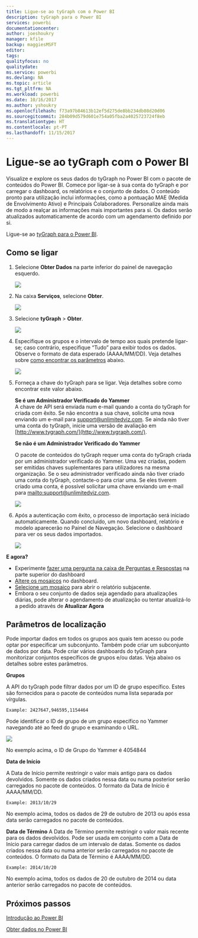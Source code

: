 ```yaml
---
title: Ligue-se ao tyGraph com o Power BI
description: tyGraph para o Power BI
services: powerbi
documentationcenter: 
author: joeshoukry
manager: kfile
backup: maggiesMSFT
editor: 
tags: 
qualityfocus: no
qualitydate: 
ms.service: powerbi
ms.devlang: NA
ms.topic: article
ms.tgt_pltfrm: NA
ms.workload: powerbi
ms.date: 10/16/2017
ms.author: yshoukry
ms.openlocfilehash: f73a97b84613b12ef5d275de8bb234db08d20d06
ms.sourcegitcommit: 284b09d579d601e754a05fba2a4025723724f8eb
ms.translationtype: HT
ms.contentlocale: pt-PT
ms.lasthandoff: 11/15/2017
---
```

# <a name="connect-to-tygraph--with-power-bi"></a>Ligue-se ao tyGraph com o Power BI
Visualize e explore os seus dados do tyGraph no Power BI com o pacote de conteúdos do Power BI. Comece por ligar-se à sua conta do tyGraph e por carregar o dashboard, os relatórios e o conjunto de dados. O conteúdo pronto para utilização inclui informações, como a pontuação MAE (Medida de Envolvimento Ativo) e Principais Colaboradores. Personalize ainda mais de modo a realçar as informações mais importantes para si.  Os dados serão atualizados automaticamente de acordo com um agendamento definido por si.

Ligue-se ao [tyGraph para o Power BI](https://app.powerbi.com/getdata/services/tygraph).

## <a name="how-to-connect"></a>Como se ligar
1. Selecione **Obter Dados** na parte inferior do painel de navegação esquerdo.
   
   ![](media/service-connect-to-tygraph/getdata.png)
2. Na caixa **Serviços**, selecione **Obter**.
   
   ![](media/service-connect-to-tygraph/services.png)
3. Selecione **tyGraph** \> **Obter**.
   
   ![](media/service-connect-to-tygraph/tygraph.png)
4. Especifique os grupos e o intervalo de tempo aos quais pretende ligar-se; caso contrário, especifique “Tudo” para exibir todos os dados. Observe o formato de data esperado (AAAA/MM/DD). Veja detalhes sobre [como encontrar os parâmetros](#FindingParams) abaixo.
   
   ![](media/service-connect-to-tygraph/parameters.png)
5. Forneça a chave do tyGraph para se ligar. Veja detalhes sobre como encontrar este valor abaixo.
   
    **Se é um Administrador Verificado do Yammer**  
    A chave de API será enviada num e-mail quando a conta do tyGraph for criada com êxito. Se não encontra a sua chave, solicite uma nova enviando um e-mail para support@unlimitedviz.com. Se ainda não tiver uma conta do tyGraph, inicie uma versão de avaliação em [http://www.tygraph.com/](http://www.tygraph.com/). 
   
    **Se não é um Administrador Verificado do Yammer**
   
    O pacote de conteúdos do tyGraph requer uma conta do tyGraph criada por um administrador verificado do Yammer. Uma vez criadas, podem ser emitidas chaves suplementares para utilizadores na mesma organização. Se o seu administrador verificado ainda não tiver criado uma conta do tyGraph, contacte-o para criar uma. Se eles tiverem criado uma conta, é possível solicitar uma chave enviando um e-mail para <mailto:support@unlimitedviz.com>.
   
    ![](media/service-connect-to-tygraph/creds.png)
6. Após a autenticação com êxito, o processo de importação será iniciado automaticamente. Quando concluído, um novo dashboard, relatório e modelo aparecerão no Painel de Navegação. Selecione o dashboard para ver os seus dados importados.
   
    ![](media/service-connect-to-tygraph/dashboard.png)

**E agora?**

* Experimente [fazer uma pergunta na caixa de Perguntas e Respostas](service-q-and-a.md) na parte superior do dashboard
* [Altere os mosaicos](service-dashboard-edit-tile.md) no dashboard.
* [Selecione um mosaico](service-dashboard-tiles.md) para abrir o relatório subjacente.
* Embora o seu conjunto de dados seja agendado para atualizações diárias, pode alterar o agendamento de atualização ou tentar atualizá-lo a pedido através de **Atualizar Agora**

<a name="FindingParams"></a>

## <a name="finding-parameters"></a>Parâmetros de localização
Pode importar dados em todos os grupos aos quais tem acesso ou pode optar por especificar um subconjunto. Também pode criar um subconjunto de dados por data. Pode criar vários dashboards do tyGraph para monitorizar conjuntos específicos de grupos e/ou datas. Veja abaixo os detalhes sobre estes parâmetros.

**Grupos**

A API do tyGraph pode filtrar dados por um ID de grupo específico. Estes são fornecidos para o pacote de conteúdos numa lista separada por vírgulas. 

    Example: 2427647,946595,1154464


Pode identificar o ID de grupo de um grupo específico no Yammer navegando até ao feed do grupo e examinando o URL.

![](media/service-connect-to-tygraph/yammer.png)

No exemplo acima, o ID de Grupo do Yammer é 4054844

**Data de Início**

A Data de Início permite restringir o valor mais antigo para os dados devolvidos. Somente os dados criados nessa data ou numa posterior serão carregados no pacote de conteúdos. O formato da Data de Início é AAAA/MM/DD. 

    Example: 2013/10/29

No exemplo acima, todos os dados de 29 de outubro de 2013 ou após essa data serão carregados no pacote de conteúdos. 

**Data de Término** A Data de Término permite restringir o valor mais recente para os dados devolvidos. Pode ser usada em conjunto com a Data de Início para carregar dados de um intervalo de datas. Somente os dados criados nessa data ou numa anterior serão carregados no pacote de conteúdos. O formato da Data de Término é AAAA/MM/DD. 

    Example: 2014/10/20

No exemplo acima, todos os dados de 20 de outubro de 2014 ou data anterior serão carregados no pacote de conteúdos. 

## <a name="next-steps"></a>Próximos passos
[Introdução ao Power BI](service-get-started.md)

[Obter dados no Power BI](service-get-data.md)

